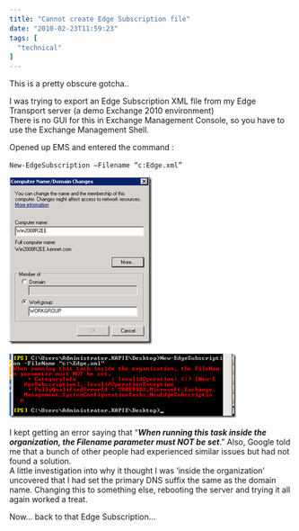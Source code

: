 ```yaml
---
title: "Cannot create Edge Subscription file"
date: "2010-02-23T11:59:23"
tags: [
  "technical"
]
---
```

This is a pretty obscure gotcha..

I was trying to export an Edge Subscription XML file from my Edge Transport server (a demo Exchange 2010 environment)  
There is no GUI for this in Exchange Management Console, so you have to use the Exchange Management Shell.

Opened up EMS and entered the command :

`New-EdgeSubscription –Filename “c:Edge.xml”`

![image](/assets/images/cannot-create-edge-subscription-file-image_thumb.png)

![image](/assets/images/cannot-create-edge-subscription-file-image_thumb_1.png)  

I kept getting an error saying that “***When running this task inside the organization, the Filename parameter must NOT be set***.” Also, Google told me that a bunch of other people had experienced similar issues but had not found a solution.  
A little investigation into why it thought I was ‘inside the organization’ uncovered that I had set the primary DNS suffix the same as the domain name. Changing this to something else, rebooting the server and trying it all again worked a treat.

Now… back to that Edge Subscription…
